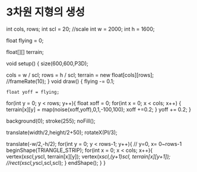 # 3차원 지형의 생성

int cols, rows;
int scl = 20; //scale
int w = 2000;
int h = 1600;

float flying = 0;

float[][] terrain;

void setup()
{
  size(600,600,P3D);

  cols = w / scl;
  rows = h / scl;
  terrain = new float[cols][rows];
  //frameRate(10);
}
void draw()
{
  flying -= 0.1;
  
    float yoff = flying;
  for(int y = 0; y < rows; y++){
    float xoff = 0;
    for(int x = 0; x < cols; x++) {
      terrain[x][y] = map(noise(xoff,yoff),0,1,-100,100);
      xoff +=0.2;
    }
    yoff += 0.2;
  }
  
  background(0);
  stroke(255);
  noFill();
  
  translate(width/2,height/2+50);
  rotateX(PI/3);
  
  translate(-w/2,-h/2);
  for(int y = 0; y < rows-1; y++){ // y=0, x= 0~rows-1
    beginShape(TRIANGLE_STRIP);
    for(int x = 0; x < cols; x++){
      vertex(x*scl,y*scl, terrain[x][y]);
      vertex(x*scl,(y+1)*scl, terrain[x][y+1]);
      //rect(x*scl,y*scl,scl,scl);
    }
    endShape();
  }
}
